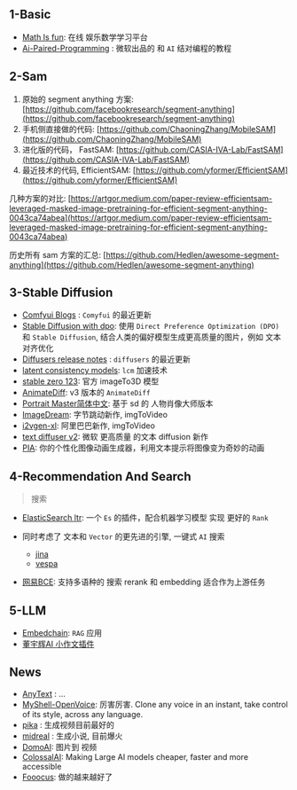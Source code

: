 

## 1-Basic

- [Math Is fun](https://mathsisfun.com/): 在线 娱乐数学学习平台
- [Ai-Paired-Programming](https://github.com/microsoft/Mastering-GitHub-Copilot-for-Paired-Programming) : 微软出品的 和 `AI` 结对编程的教程


## 2-Sam


1. 原始的 segment anything 方案: [https://github.com/facebookresearch/segment-anything](https://github.com/facebookresearch/segment-anything) 
2. 手机侧直接做的代码: [https://github.com/ChaoningZhang/MobileSAM](https://github.com/ChaoningZhang/MobileSAM) 
3. 进化版的代码， FastSAM: [https://github.com/CASIA-IVA-Lab/FastSAM](https://github.com/CASIA-IVA-Lab/FastSAM) 
4. 最近技术的代码, EfficientSAM: [https://github.com/yformer/EfficientSAM](https://github.com/yformer/EfficientSAM) 


几种方案的对比: [https://artgor.medium.com/paper-review-efficientsam-leveraged-masked-image-pretraining-for-efficient-segment-anything-0043ca74abea](https://artgor.medium.com/paper-review-efficientsam-leveraged-masked-image-pretraining-for-efficient-segment-anything-0043ca74abea) 


历史所有 sam 方案的汇总: [https://github.com/Hedlen/awesome-segment-anything](https://github.com/Hedlen/awesome-segment-anything)



## 3-Stable Diffusion



- [Comfyui Blogs](https://blog.comfyui.ca/) : `Comyfui` 的最近更新
- [Stable Diffusion with dpo](https://huggingface.co/mhdang/dpo-sdxl-text2image-v1): 使用 `Direct Preference Optimization (DPO)` 和 `Stable Diffusion`, 结合人类的偏好模型生成更高质量的图片，例如 文本对齐优化
- [Diffusers release notes](https://github.com/huggingface/diffusers/releases) : `diffusers` 的最近更新
- [latent consistency models](https://github.com/luosiallen/latent-consistency-model): `lcm` 加速技术
- [stable zero 123](https://huggingface.co/stabilityai/stable-zero123): 官方 imageTo3D 模型
- [AnimateDiff](https://github.com/guoyww/AnimateDiff): v3 版本的 `AnimateDiff`
- [Portrait Master简体中文](https://github.com/ZHO-ZHO-ZHO/comfyui-portrait-master-zh-cn): 基于 sd 的 人物肖像大师版本
- [ImageDream](https://github.com/bytedance/ImageDream): 字节跳动新作, imgToVideo
- [i2vgen-xl](https://huggingface.co/damo-vilab/i2vgen-xl): 阿里巴巴新作, imgToVideo
- [text diffuser v2](https://github.com/microsoft/unilm/tree/master/textdiffuser-2): 微软 更高质量 的文本 diffusion 新作
- [PIA](https://github.com/open-mmlab/PIA): 你的个性化图像动画生成器，利用文本提示将图像变为奇妙的动画


## 4-Recommendation And Search

> 搜索

- [ElasticSearch ltr](https://elasticsearch-learning-to-rank.readthedocs.io/en/latest/): 一个 `Es` 的插件，配合机器学习模型 实现 更好的 `Rank`

- 同时考虑了 文本和 `Vector` 的更先进的引擎, 一键式 `AI` 搜索
	- [jina](https://github.com/jina-ai/jina)
	- [vespa](https://github.com/vespa-engine/vespa?tab=readme-ov-file#install)

 - [网易BCE](https://huggingface.co/maidalun1020/bce-embedding-base_v1#evaluate-semantic-representation-by-mteb): 支持多语种的 搜索 rerank 和 embedding 适合作为上游任务



## 5-LLM

- [Embedchain](https://embedchain.ai/): `RAG` 应用
- [董宇辉AI 小作文插件](https://chat.openai.com/g/g-dse9iXvor-dong-yu-hui-xiao-zuo-wen-zhu-shou)


## News

- [AnyText](https://github.com/tyxsspa/AnyText?tab=readme-ov-file) : ...
- [MyShell-OpenVoice](https://github.com/myshell-ai/OpenVoice): 厉害厉害. Clone any voice in an instant, take control of its style, across any language.
- [pika](https://pika.art/login) : 生成视频目前最好的
- [midreal](https://www.midreal.ai/) : 生成小说, 目前爆火
- [DomoAI](https://ai.domo.com/): 图片到 视频
- [ColossalAI](https://github.com/hpcaitech/ColossalAI?tab=readme-ov-file#AIGC): Making Large AI models cheaper, faster and more accessible
- [Fooocus](https://github.com/lllyasviel/Fooocus): 做的越来越好了


